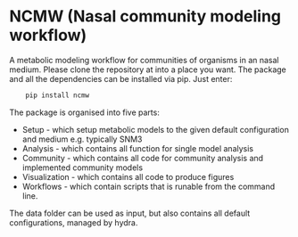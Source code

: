 # NCMW (Nasal community modeling workflow)

A metabolic modeling workflow for communities of organisms in an nasal medium. Please clone the repository at into a place you want. The package and all the dependencies can be installed via pip. Just enter:
```ruby
    pip install ncmw
```

The package is organised into five parts:
* Setup - which setup metabolic models to the given default configuration and medium e.g. typically SNM3
* Analysis - which contains all function for single model analysis 
* Community - which contains all code for community analysis and implemented community models
* Visualization - which contains all code to produce figures
* Workflows - which contain scripts that is runable from the command line.

The data folder can be used as input, but also contains all default configurations, managed by hydra.
